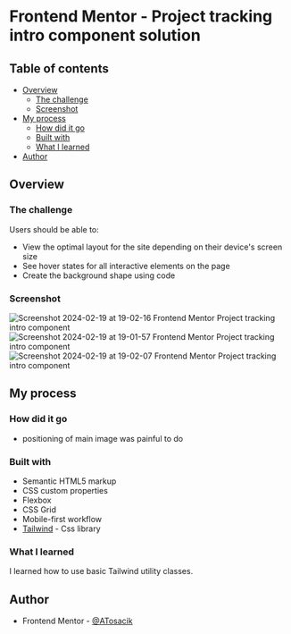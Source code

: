 # Frontend Mentor - Project tracking intro component solution

## Table of contents

- [Overview](#overview)
  - [The challenge](#the-challenge)
  - [Screenshot](#screenshot)
- [My process](#my-process)
  - [How did it go](#how-did-it-go)
  - [Built with](#built-with)
  - [What I learned](#what-i-learned)
- [Author](#author)

## Overview

### The challenge

Users should be able to:

- View the optimal layout for the site depending on their device's screen size
- See hover states for all interactive elements on the page
- Create the background shape using code

### Screenshot

![Screenshot 2024-02-19 at 19-02-16 Frontend Mentor Project tracking intro component](https://github.com/ATosacik/Project-tracking-intro-component-master-frontend-master/assets/111382391/446f3c67-8dfe-4d65-8c25-a2bd9d7958be)
![Screenshot 2024-02-19 at 19-01-57 Frontend Mentor Project tracking intro component](https://github.com/ATosacik/Project-tracking-intro-component-master-frontend-master/assets/111382391/50316ca0-c4e0-4fbe-b440-34322826ff36)
![Screenshot 2024-02-19 at 19-02-07 Frontend Mentor Project tracking intro component](https://github.com/ATosacik/Project-tracking-intro-component-master-frontend-master/assets/111382391/22e6c6ca-31ac-4703-808e-cc376874480b)

## My process

### How did it go

- positioning of main image was painful to do

### Built with

- Semantic HTML5 markup
- CSS custom properties
- Flexbox
- CSS Grid
- Mobile-first workflow
- [Tailwind](https://tailwindcss.com/) - Css library

### What I learned

I learned how to use basic Tailwind utility classes.

## Author

- Frontend Mentor - [@ATosacik](https://www.frontendmentor.io/profile/ATosacik)

